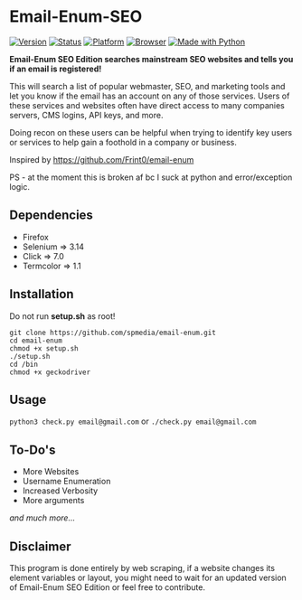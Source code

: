 # Email-Enum-SEO
[![Version](https://img.shields.io/badge/Version-v0.5-brightgreen.svg)](https://shields.io/)
[![Status](https://img.shields.io/badge/Status-Initial-brightgreen.svg)](https://shields.io/)
[![Platform](https://img.shields.io/badge/Platform-Linux-lightgrey.svg)](https://shields.io/)
[![Browser](https://img.shields.io/badge/Browser-Firefox-brightgreen.svg)](https://shields.io/)
[![Made with Python](http://ForTheBadge.com/images/badges/made-with-python.svg)](https://www.python.org/)

**Email-Enum SEO Edition searches mainstream SEO websites and tells you if an email is registered!**

This will search a list of popular webmaster, SEO, and marketing tools and let you know if the email has an account on any of those services. Users of these services and websites often have direct access to many companies servers, CMS logins, API keys, and more. 

Doing recon on these users can be helpful when trying to identify key users or services to help gain a foothold in a company or business.

Inspired by https://github.com/Frint0/email-enum

PS - at the moment this is broken af bc I suck at python and error/exception logic.

## Dependencies
* Firefox
* Selenium => 3.14
* Click => 7.0
* Termcolor => 1.1

## Installation

Do not run **setup.sh** as root!

```
git clone https://github.com/spmedia/email-enum.git
cd email-enum
chmod +x setup.sh
./setup.sh
cd /bin
chmod +x geckodriver
```

## Usage

`python3 check.py email@gmail.com` or `./check.py email@gmail.com`

## To-Do's

* More Websites
* Username Enumeration
* Increased Verbosity
* More arguments

*and much more...*

## Disclaimer

This program is done entirely by web scraping, if a website changes its element variables or layout, you might need to wait for an updated version of Email-Enum SEO Edition or feel free to contribute.
